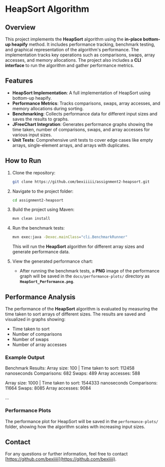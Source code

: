 # HeapSort Algorithm

## Overview

This project implements the **HeapSort** algorithm using the **in-place bottom-up heapify** method. It includes performance tracking, benchmark testing, and graphical representation of the algorithm's performance. The implementation tracks key operations such as comparisons, swaps, array accesses, and memory allocations. The project also includes a **CLI interface** to run the algorithm and gather performance metrics.





## Features

- **HeapSort Implementation**: A full implementation of HeapSort using bottom-up heapify.
- **Performance Metrics**: Tracks comparisons, swaps, array accesses, and memory allocations during sorting.
- **Benchmarking**: Collects performance data for different input sizes and saves the results to graphs.
- **JFreeChart Integration**: Generates performance graphs showing the time taken, number of comparisons, swaps, and array accesses for various input sizes.
- **Unit Tests**: Comprehensive unit tests to cover edge cases like empty arrays, single-element arrays, and arrays with duplicates.

## How to Run

1. Clone the repository:
    ```bash
    git clone https://github.com/bexiiiii/assignment2-heapsort.git
    ```

2. Navigate to the project folder:
    ```bash
    cd assignment2-heapsort
    ```

3. Build the project using Maven:
    ```bash
    mvn clean install
    ```

4. Run the benchmark tests:
    ```bash
    mvn exec:java -Dexec.mainClass="cli.BenchmarkRunner"
    ```

   This will run the **HeapSort** algorithm for different array sizes and generate performance data.

5. View the generated performance chart:
    - After running the benchmark tests, a **PNG** image of the performance graph will be saved in the `docs/performance-plots/` directory as **`HeapSort_Performance.png`**.

## Performance Analysis

The performance of the **HeapSort** algorithm is evaluated by measuring the time taken to sort arrays of different sizes. The results are saved and visualized in graphs showing:
- Time taken to sort
- Number of comparisons
- Number of swaps
- Number of array accesses

### Example Output

Benchmark Results:
Array size: 100 | Time taken to sort: 112458 nanoseconds
Comparisons: 682
Swaps: 489
Array accesses: 588

Array size: 1000 | Time taken to sort: 1544333 nanoseconds
Comparisons: 11664
Swaps: 8085
Array accesses: 9084

...



### Performance Plots

The performance plot for HeapSort will be saved in the `performance-plots/` folder, showing how the algorithm scales with increasing input sizes.



## Contact

For any questions or further information, feel free to contact [https://github.com/bexiiiii](https://github.com/bexiiiii).

